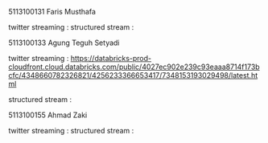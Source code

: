 5113100131 Faris Musthafa

twitter streaming :
structured stream : 

5113100133  Agung Teguh Setyadi

twitter streaming : https://databricks-prod-cloudfront.cloud.databricks.com/public/4027ec902e239c93eaaa8714f173bcfc/4348660782326821/4256233366653417/7348153193029498/latest.html

structured stream : 

5113100155  Ahmad Zaki

twitter streaming :
structured stream : 
